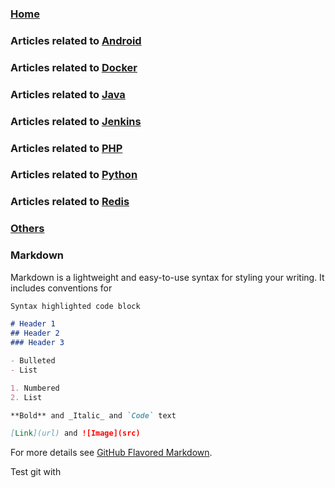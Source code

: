 
### [Home](https://bukaiqiaode.github.io/blog/)
### Articles related to [Android](./Android/index.md)
### Articles related to [Docker](./Docker/index.md)
### Articles related to [Java](./Java/index.md)
### Articles related to [Jenkins](./Jenkins/index.md)
### Articles related to [PHP](./PHP/index.md)
### Articles related to [Python](./Python/index.md)
### Articles related to [Redis](./Redis/index.md)
### [Others](./Other/index.md)

### Markdown

Markdown is a lightweight and easy-to-use syntax for styling your writing. It includes conventions for

```markdown
Syntax highlighted code block

# Header 1
## Header 2
### Header 3

- Bulleted
- List

1. Numbered
2. List

**Bold** and _Italic_ and `Code` text

[Link](url) and ![Image](src)
```

For more details see [GitHub Flavored Markdown](https://guides.github.com/features/mastering-markdown/).

Test git with